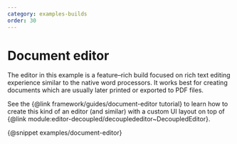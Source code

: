 ```yaml
---
category: examples-builds
order: 30
---
```


# Document editor

The editor in this example is a feature–rich build focused on rich text editing experience similar to the native word processors. It works best for creating documents which are usually later printed or exported to PDF files.

See the {@link framework/guides/document-editor tutorial} to learn how to create this kind of an editor (and similar) with a custom UI layout on top of {@link module:editor-decoupled/decouplededitor~DecoupledEditor}.

{@snippet examples/document-editor}

<style>
	/* https://github.com/ckeditor/ckeditor5/issues/913 */
	@media only screen and (min-width: 1600px) {
		.main .main__content-inner {
			width: 900px;
		}
	}

	/* https://github.com/ckeditor/ckeditor5/issues/913 */
	@media only screen and (min-width: 1360px) {
		.main .main__content {
			padding-right: 0;
		}

		.main .main__content-inner {
			max-width: 900px;
		}

		.document-editor__editable .ck-editor__editable {
			width: 21cm;
		}
	}
</style>

